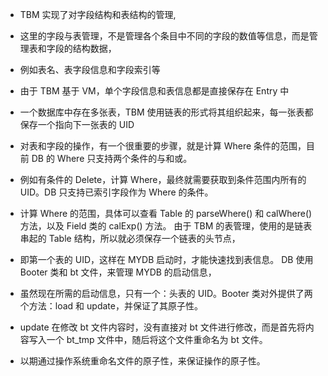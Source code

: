 * TBM 实现了对字段结构和表结构的管理, 
* 这里的字段与表管理，不是管理各个条目中不同的字段的数值等信息，而是管理表和字段的结构数据，
* 例如表名、表字段信息和字段索引等
* 由于 TBM 基于 VM，单个字段信息和表信息都是直接保存在 Entry 中


* 一个数据库中存在多张表，TBM 使用链表的形式将其组织起来，每一张表都保存一个指向下一张表的 UID
* 对表和字段的操作，有一个很重要的步骤，就是计算 Where 条件的范围，目前 DB 的 Where 只支持两个条件的与和或。
* 例如有条件的 Delete，计算 Where，最终就需要获取到条件范围内所有的 UID。DB 只支持已索引字段作为 Where 的条件。
* 计算 Where 的范围，具体可以查看 Table 的 parseWhere() 和 calWhere() 方法，以及 Field 类的 calExp() 方法。
  由于 TBM 的表管理，使用的是链表串起的 Table 结构，所以就必须保存一个链表的头节点，
* 即第一个表的 UID，这样在 MYDB 启动时，才能快速找到表信息。
  DB 使用 Booter 类和 bt 文件，来管理 MYDB 的启动信息，
* 虽然现在所需的启动信息，只有一个：头表的 UID。Booter 类对外提供了两个方法：load 和 update，并保证了其原子性。
* update 在修改 bt 文件内容时，没有直接对 bt 文件进行修改，而是首先将内容写入一个 bt_tmp 文件中，随后将这个文件重命名为 bt 文件。
* 以期通过操作系统重命名文件的原子性，来保证操作的原子性。